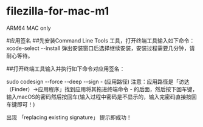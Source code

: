 # filezilla-for-mac-m1
ARM64  MAC only

#应用签名
##先安装Command Line Tools 工具，打开终端工具输入如下命令：
xcode-select --install
弹出安装窗口后选择继续安装，安装过程需要几分钟，请耐心等待。

##打开终端工具输入并执行如下命令对应用签名：

sudo codesign --force --deep --sign - (应用路径)
注意：应用路径是「访达（Finder）->应用程序」找到应用将其拖进终端命令 - 的后面，然后按下回车键，输入macOS的密码然后按回车(输入过程中密码是不显示的，输入完密码直接按回车键即可！)

出现 「replacing existing signature」 提示即成功！

